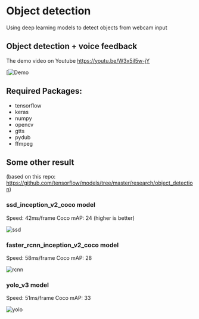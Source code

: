 # Object detection
Using deep learning models to detect objects from webcam input

## Object detection + voice feedback
The demo video on Youtube https://youtu.be/W3x5il5w-jY

[![Demo]((https://github.com/giangnn-bkace/object_detection/blob/master/images/demo.gif)](https://youtu.be/W3x5il5w-jY))


## Required Packages:
- tensorflow
- keras
- numpy
- opencv
- gtts
- pydub
- ffmpeg

## Some other result
(based on this repo: https://github.com/tensorflow/models/tree/master/research/object_detection)

### ssd_inception_v2_coco model

Speed: 42ms/frame   Coco mAP: 24 (higher is better)

![ssd](https://github.com/giangnn-bkace/object_detection/blob/master/images/ssd.gif)

### faster_rcnn_inception_v2_coco model

Speed: 58ms/frame   Coco mAP: 28

![rcnn](https://github.com/giangnn-bkace/object_detection/blob/master/images/faster_rcnn.gif)

### yolo_v3 model

Speed: 51ms/frame   Coco mAP: 33

![yolo](https://github.com/giangnn-bkace/object_detection/blob/master/images/yolo.gif)

